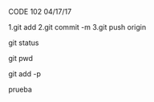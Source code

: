 CODE 102  04/17/17

1.git add
2.git commit -m
3.git push origin

git status

git pwd

git add -p

prueba
